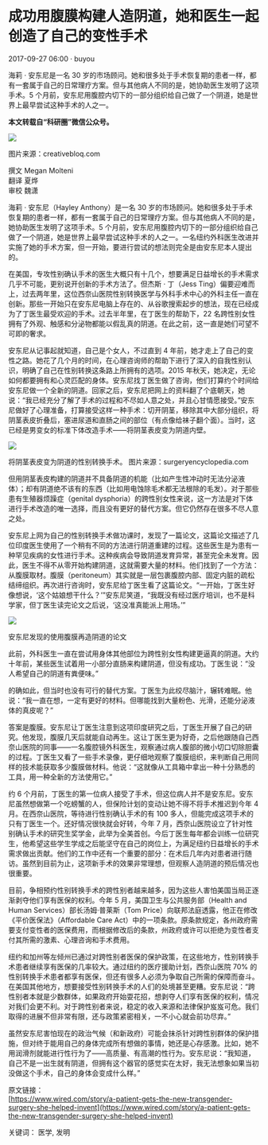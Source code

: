 # 成功用腹膜构建人造阴道，她和医生一起创造了自己的变性手术

2017-09-27 06:00 · buyou

海莉 · 安东尼是一名 30 岁的市场顾问。她和很多处于手术恢复期的患者一样，都有一套属于自己的日常理疗方案。但与其他病人不同的是，她协助医生发明了这项手术。5 个月前，安东尼用腹腔内切下的一部分组织给自己做了一个阴道，她是世界上最早尝试这种手术的人之一。

**本文转载自“科研圈”微信公众号。**

![](https://pic.biodiscover.com/files/7/bp/201709271024025877.jpg)

图片来源：creativebloq.com

撰文 Megan Molteni  
翻译 夏烨  
审校 魏潇  

海莉 · 安东尼（Hayley Anthony）是一名 30 岁的市场顾问。她和很多处于手术恢复期的患者一样，都有一套属于自己的日常理疗方案。但与其他病人不同的是，她协助医生发明了这项手术。5 个月前，安东尼用腹腔内切下的一部分组织给自己做了一个阴道，她是世界上最早尝试这种手术的人之一。一名纽约外科医生改进并实施了她的手术方案，但一开始，要进行尝试的想法则完全是由安东尼本人提出的。

在美国，专攻性别确认手术的医生大概只有十几个，想要满足日益增长的手术需求几乎不可能，更别说开创新的手术方法了。但杰斯 · 丁（Jess Ting）偏要迎难而上，过去两年里，这位西奈山医院性别转换医学与外科手术中心的外科主任一直在创新。那些一开始只在安东尼电脑上存在的、从谷歌搜索起步的想法，现在已经成为了丁医生最受欢迎的手术。过去半年里，在丁医生的帮助下，22 名跨性别女性拥有了外观、触感和分泌物都能以假乱真的阴道。在此之前，这一直是她们可望不可即的奢求。

安东尼从记事起就知道，自己是个女人，不过直到 4 年前，她才走上了自己的变性之路。她花了几个月的时间，在心理咨询师的帮助下进行了深入的自我性别认识，明确了自己在性别转换这条路上所拥有的选项。2015 年秋天，她决定，无论如何都要拥有和心灵匹配的身体。安东尼找丁医生做了咨询，他们打算约个时间给安东尼做一个全新的阴道。回家之后，安东尼把网上的资料翻了个底朝天，她说：“我已经充分了解了手术的过程和不尽如人意之处，并且心甘情愿接受。”安东尼做好了心理准备，打算接受这样一种手术：切开阴茎，移除其中大部分组织，将阴茎表皮折叠后，塞进尿道和直肠之间的部位（有点像给袜子翻个面）。当时，这已经是男变女的标准下体改造手术——将阴茎表皮变为阴道内壁。

![](https://pic.biodiscover.com/files/2/y5/201709271024466368.jpg)

将阴茎表皮变为阴道的性别转换手术。 图片来源：surgeryencyclopedia.com

但用阴茎表皮构建的阴道并不具备阴道的机能（比如产生性冲动时无法分泌液体）；却有阴道绝不该有的东西（比如用电蚀除毛术都无法根除的毛发）。对于那些患有生殖器烦躁症（genital dysphoria）的跨性别女性来说，这一方法是对下体进行手术改造的唯一选择，而且没有更好的替代方案。但它仍然存在很多不尽人意之处。

安东尼上网为自己的性别转换手术做功课时，发现了一篇论文，这篇论文描述了几位印度医生使用了一个稍有不同的方法进行阴道重建的过程。这些医生是为患有一种罕见疾病的女性进行手术。这种疾病会导致阴道发育异常，甚至完全未发育。因此，医生不得不从零开始构建阴道，这就需要大量的材料。他们找到了一个方法：从腹膜取材。腹膜（peritoneum）其实就是一层包裹腹腔内部、固定内脏的疏松结缔组织。再次进行咨询时，安东尼给丁医生看了这篇论文。“一开始，丁医生好像想说，‘这个姑娘想干什么？’”安东尼笑道，“我既没有经过医疗培训，也不是科学家，但丁医生读完论文之后说，‘这没准真能派上用场。’”

![](https://pic.biodiscover.com/files/i/14/201709271025103744.jpg)

安东尼发现的使用腹膜再造阴道的论文

此前，外科医生一直在尝试用身体其他部位为跨性别女性构建更逼真的阴道。大约十年前，某些医生试着用一小部分直肠来构建阴道，但没有成功。丁医生说：“没人希望自己的阴道有粪便味。”

的确如此，但当时也没有可行的替代方案。丁医生为此绞尽脑汁，辗转难眠。他说：“我一直在想，一定有更好的材料。但哪能找到大量粉色、光滑，还能分泌液体的真皮呢？”

答案是腹膜。安东尼让丁医生注意到这项印度研究之后，丁医生开展了自己的研究。他发现，腹膜几天后就能自动再生。这让丁医生更为好奇，之后他跟随自己西奈山医院的同事——一名腹腔镜外科医生，观察通过病人腹部的微小切口切除胆囊的过程。丁医生又看了一些手术录像，更仔细地观察了腹膜组织，来判断自己用同样的技术能获取多少腹膜做材料。他说：“这就像从工具箱中拿出一种十分熟悉的工具，用一种全新的方法使用它。”

约 6 个月前，丁医生的第一位病人接受了手术，但这位病人并不是安东尼。安东尼虽然想做第一个吃螃蟹的人，但保险计划的变动让她不得不将手术推迟到今年 4 月。在西奈山医院，等待进行性别确认手术的有 100 多人，但能完成这项手术的只有丁医生一个。还好情况很快就会好转，今年 7 月，西奈山医院设立了针对性别确认手术的研究生奖学金，此举为全美首创。今后丁医生每年都会训练一位研究生，他希望这些学生学成之后能坚守在自己的岗位上，为满足纽约日益增长的手术需求做出贡献。他们的工作中还有一个重要的部分：在术后几年内对患者进行随访。虽然到目前为止，这项新手术的效果非常理想，但观察人造阴道的预后情况也很重要。

目前，争相预约性别转换手术的跨性别者越来越多，因为这些人害怕美国当局正逐渐剥夺他们享有医保的权利。今年 5 月，美国卫生与公共服务部（Health and Human Services）部长汤姆·普莱斯（Tom Price）向联邦法庭透露，他正在修改《平价医保法》（Affordable Care Act）中的一项条款。原条款规定，各州政府需要支付变性者的医保费用，而根据修改后的条款，州政府或许可以拒绝为变性者支付其所需的激素、心理咨询和手术费用。

纽约和加州等左倾州已通过对跨性别者医保的保护政策，在这些地方，性别转换手术患者继续享有医保的几率较大。通过纽约的医疗援助计划，西奈山医院 70% 的性别转换手术患者都享有医保，但还有很多人必须为争取自己所需的保障而奋斗。在美国其他地方，想要接受性别转换手术的人们的处境甚至更糟。安东尼说：“跨性别者本就是少数群体，如果政府开始耍花招，想剥夺人们享有医保的权利，情况对我们会更不利。对于跨性别者来说，稳定的收入来源和法律保护岌岌可危。我们取得的进展不但非常有限，还与政策紧密相关，一不小心就会前功尽弃。”

虽然安东尼害怕现在的政治气候（和新政府）可能会抹杀针对跨性别群体的保护措施，但对终于能用自己的身体完成所有想做的事情，她还是心存感激。比如，她不用润滑剂就能进行性行为了——高质量、有高潮的性行为。安东尼说：“我知道，自己不是一出生就有阴道，但拥有这个器官的感觉实在太好，我无法想象如果当初没做这个手术，自己的身体会变成什么样。”

原文链接：  
[https://www.wired.com/story/a-patient-gets-the-new-transgender-surgery-she-helped-invent](https://www.wired.com/story/a-patient-gets-the-new-transgender-surgery-she-helped-invent)

关键词： 医学, 发明